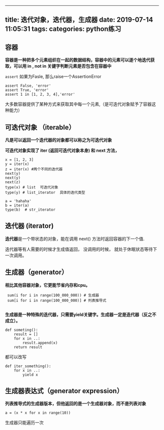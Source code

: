 
---
title: 迭代对象，迭代器，生成器
date: 2019-07-14 11:05:31
tags:
categories: python练习
---



## 容器
**容器是一种把多个元素组织在一起的数据结构，容器中的元素可以逐个地迭代获取，可以用 in , not in 关键字判断元素是否包含在容器中**

`assert` 如果为Fasle, 那么raise一个AssertionError
```
assert False, 'error'
assert True, 'error'
assert 1 in [1, 2, 3, 4],'error'
```

大多数容器提供了某种方式来获取其中每一个元素,（是可迭代对象赋予了容器这种能力）

## 可迭代对象 （iterable）
**凡是可以返回一个迭代器的对象都可以称之为可迭代对象**

**可迭代对象实现了 __iter__ (返回可迭代对象本身) 和 __next__ 方法，**
```
x = [1, 2, 3]
y = iter(x)
z = iter(x) #两个不同的迭代器
next(y) 
next(y)
next(z)
type(x) # list  可迭代对象
type(y) # list_iterator  具体的迭代类型

a = 'hahaha'
b = iter(a)
type(b)  # str_iterator
```

## 迭代器 (iterator)
**迭代器**是一个带状态的对象，能在调用 next() 方法时返回容器的下一个值.

迭代器等有人需要的时候才生成值返回， 没调用的时候， 就处于休眠状态等待下一次调用。

## 生成器（generator）
**相比其他容器对象，它更能节省内存和cpu。**

```
 sum(i for i in range(100_000_000)) # 生成器
 sum[i for i in range(100_000_000)] # 列表推导式
 

```
**生成器是一种特殊的迭代器，只需要yield关键字。生成器一定是迭代器（反之不成立）。**


```
def someting():
    result = []
    for x in ..:
        result.append(x)
    return result
```
都可以改写
```
def iter_something():
    for x in ..:
        yield x 
```
## 生成器表达式（generator expression）
**列表推导式的生成器版本，但他返回的是一个生成器对象，而不是列表对象**
```
a = (x * x for x in range(10))
```
生成器只能遍历一次
